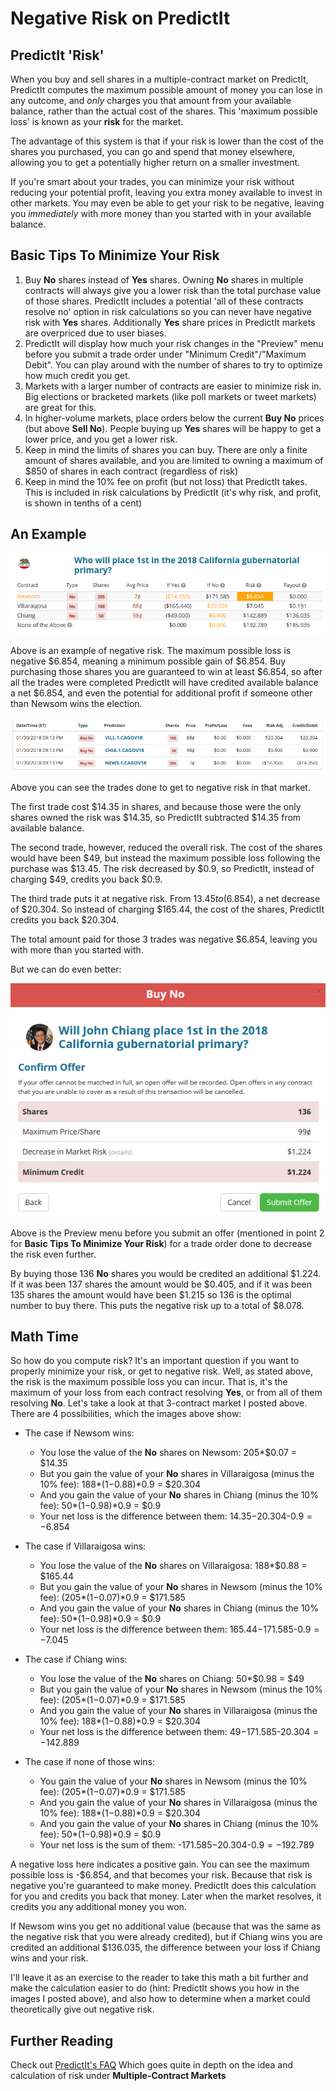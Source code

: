 # Negative Risk on PredictIt

## PredictIt 'Risk'

When you buy and sell shares in a multiple-contract market on PredictIt, PredictIt computes the maximum possible amount of money you can lose in any outcome, and *only* charges you that amount from your available balance, rather than the actual cost of the shares. This 'maximum possible loss' is known as your **risk** for the market.

The advantage of this system is that if your risk is lower than the cost of the shares you purchased, you can go and spend that money elsewhere, allowing you to get a potentially higher return on a smaller investment.

If you're smart about your trades, you can minimize your risk without reducing your potential profit, leaving you extra money available to invest in other markets. You may even be able to get your risk to be negative, leaving you *immediately* with more money than you started with in your available balance.

## Basic Tips To Minimize Your Risk

1. Buy **No** shares instead of **Yes** shares. Owning **No** shares in multiple contracts will always give you a lower risk than the total purchase value of those shares. PredictIt includes a potential 'all of these contracts resolve no' option in risk calculations so you can never have negative risk with **Yes** shares. Additionally **Yes** share prices in PredictIt markets are overpriced due to user biases.
2. PredictIt will display how much your risk changes in the "Preview" menu before you submit a trade order under "Minimum Credit"/"Maximum Debit". You can play around with the number of shares to try to optimize how much credit you get.
3. Markets with a larger number of contracts are easier to minimize risk in. Big elections or bracketed markets (like poll markets or tweet markets) are great for this.
4. In higher-volume markets, place orders below the current **Buy No** prices (but above **Sell No**). People buying up **Yes** shares will be happy to get a lower price, and you get a lower risk.
5. Keep in mind the limits of shares you can buy. There are only a finite amount of shares available, and you are limited to owning a maximum of $850 of shares in each contract (regardless of risk)
6. Keep in mind the 10% fee on profit (but not loss) that PredictIt takes. This is included in risk calculations by PredictIt (it's why risk, and profit, is shown in tenths of a cent)

## An Example

![Example of Negative Risk](negrisk.png)

Above is an example of negative risk. The maximum possible loss is negative $6.854, meaning a minimum possible gain of $6.854. Buy purchasing those shares you are guaranteed to win at least $6.854, so after all the trades were completed PredictIt will have credited available balance a net $6.854, and even the potential for additional profit if someone other than Newsom wins the election.

![Trades](trades.png)

Above you can see the trades done to get to negative risk in that market.

The first trade cost $14.35 in shares, and because those were the only shares owned the risk was $14.35, so PredictIt subtracted $14.35 from available balance.

The second trade, however, reduced the overall risk. The cost of the shares would have been $49, but instead the maximum possible loss following the purchase was $13.45. The risk decreased by $0.9, so PredictIt, instead of charging $49, credits you back $0.9.

The third trade puts it at negative risk. From $13.45 to ($6.854), a net decrease of $20.304. So instead of charging $165.44, the cost of the shares, PredictIt credits you back $20.304.

The total amount paid for those 3 trades was negative $6.854, leaving you with more than you started with.

But we can do even better:

![Preview Menu](preview.png)

Above is the Preview menu before you submit an offer (mentioned in point 2 for **Basic Tips To Minimize Your Risk**) for a trade order done to decrease the risk even further.

By buying those 136 **No** shares you would be credited an additional $1.224. If it was been 137 shares the amount would be $0.405, and if it was been 135 shares the amount would have been $1.215 so 136 is the optimal number to buy there. This puts the negative risk up to a total of $8.078.

## Math Time

So how do you compute risk? It's an important question if you want to properly minimize your risk, or get to negative risk. Well, as stated above, the risk is the maximum possible loss you can incur. That is, it's the maximum of your loss from each contract resolving **Yes**, or from all of them resolving **No**. Let's take a look at that 3-contract market I posted above. There are 4 possibilities, which the images above show:

* The case if Newsom wins:
	* You lose the value of the **No** shares on Newsom: 205\*$0.07 = $14.35
	* But you gain the value of your **No** shares in Villaraigosa (minus the 10% fee): 188\*($1-$0.88)\*0.9 = $20.304
	* And you gain the value of your **No** shares in Chiang (minus the 10% fee): 50\*($1-$0.98)\*0.9 = $0.9
	* Your net loss is the difference between them: $14.35-$20.304-$0.9 = -$6.854

* The case if Villaraigosa wins:
	* You lose the value of the **No** shares on Villaraigosa: 188\*$0.88 = $165.44
	* But you gain the value of your **No** shares in Newsom (minus the 10% fee): (205\*($1-$0.07)\*0.9 = $171.585
	* And you gain the value of your **No** shares in Chiang (minus the 10% fee): 50\*($1-$0.98)\*0.9 = $0.9
	* Your net loss is the difference between them: $165.44-$171.585-$0.9 = -$7.045

* The case if Chiang wins:
	* You lose the value of the **No** shares on Chiang: 50\*$0.98 = $49
	* But you gain the value of your **No** shares in Newsom (minus the 10% fee): (205\*($1-$0.07)\*0.9 = $171.585
	* And you gain the value of your **No** shares in Villaraigosa (minus the 10% fee): 188\*($1-$0.88)\*0.9 = $20.304
	* Your net loss is the difference between them: $49-$171.585-$20.304 = -$142.889

* The case if none of those wins:
	* You gain the value of your **No** shares in Newsom (minus the 10% fee): (205\*($1-$0.07)\*0.9 = $171.585
	* And you gain the value of your **No** shares in Villaraigosa (minus the 10% fee): 188\*($1-$0.88)\*0.9 = $20.304
	* And you gain the value of your **No** shares in Chiang (minus the 10% fee): 50\*($1-$0.98)\*0.9 = $0.9
	* Your net loss is the sum of them: -$171.585-$20.304-$0.9 = -$192.789

A negative loss here indicates a positive gain. You can see the maximum possible loss is -$6.854, and that becomes your risk. Because that risk is negative you're guaranteed to make money. PredictIt does this calculation for you and credits you back that money. Later when the market resolves, it credits you any additional money you won.

If Newsom wins you get no additional value (because that was the same as the negative risk that you were already credited), but if Chiang wins you are credited an additional $136.035, the difference between your loss if Chiang wins and your risk.

I'll leave it as an exercise to the reader to take this math a bit further and make the calculation easier to do (hint: PredictIt shows you how in the images I posted above), and also how to determine when a market could theoretically give out negative risk.

## Further Reading

Check out [PredictIt's FAQ](https://www.predictit.org/About/FAQ) Which goes quite in depth on the idea and calculation of risk under **Multiple-Contract Markets**